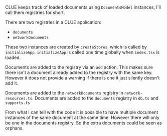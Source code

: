 CLUE keeps track of loaded documents using `DocumentsModel` instances, I'll call them registries for short.

There are two registries in a CLUE application:
- `documents`
- `networkDocuments`

These two instances are created by `createStores`, which is called by `initializeApp`.
`initializeApp` is called one time globally when `index.tsx` is loaded.

Documents are added to the registry via an `add` action. This makes sure there isn't a document already added to the registry with the same key. However it does not provide a warning if there is one it just silently doesn't add it. 

Documents are added to the `networkDocuments` registry in `network-resources.ts`.
Documents are added to the `documents` registry in `db.ts` and `supports.ts`

From what I can tell with the code it is possible to have multiple document instances of the same document at the same time. However there will only be one in the documents registry. So the extra documents could be seen as orphans.
